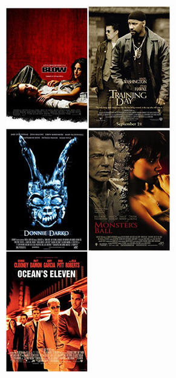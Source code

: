  [![Blow](../images/Blow_2001.jpg)](http://www.imdb.com/title/tt0221027) [![Training Day](../images/Training_Day_2001.jpg)](http://www.imdb.com/title/tt0139654) [![Donnie Darko](../images/Donnie_Darko_2001.jpg)](http://www.imdb.com/title/tt0246578) [![Monster's Ball](../images/Monster's_Ball_2001.jpg)](http://www.imdb.com/title/tt0285742) [![Ocean's Eleven](../images/Ocean's_Eleven_2001.jpg)](http://www.imdb.com/title/tt0240772)
